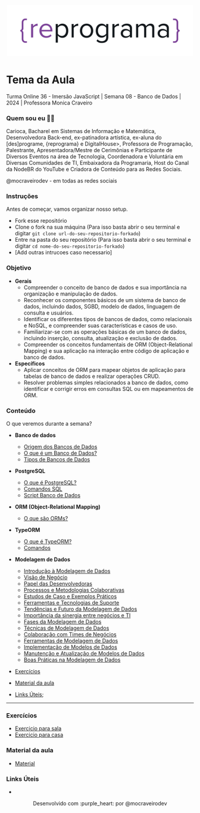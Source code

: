 <h1 align="center">
  <img src="assets/reprograma-fundos-claros.png" alt="logo reprograma" width="500">
</h1>

# Tema da Aula

Turma Online 36 - Imersão JavaScript | Semana 08 - Banco de Dados | 2024 | Professora Monica Craveiro

### Quem sou eu 👩‍💻

Carioca, Bacharel em Sistemas de Informação e Matemática, Desenvolvedora Back-end, ex-patinadora artística, ex-aluna do [des]programe, {reprograma} e DigitalHouse>, Professora de Programação, Palestrante, Apresentadora/Mestre de Cerimônias e Participante de Diversos Eventos na área de Tecnologia, Coordenadora e Voluntária em Diversas Comunidades de TI, Embaixadora da Programaria, Host do Canal da NodeBR do YouTube e Criadora de Conteúdo para as Redes Sociais.

@mocraveirodev - em todas as redes sociais

### Instruções

Antes de começar, vamos organizar nosso setup.
* Fork esse repositório 
* Clone o fork na sua máquina (Para isso basta abrir o seu terminal e digitar `git clone url-do-seu-repositorio-forkado`)
* Entre na pasta do seu repositório (Para isso basta abrir o seu terminal e digitar `cd nome-do-seu-repositorio-forkado`)
* [Add outras intrucoes caso necessario]

### Objetivo

- **Gerais**
    - Compreender o conceito de banco de dados e sua importância na organização e manipulação de dados.
    - Reconhecer os componentes básicos de um sistema de banco de dados, incluindo dados, SGBD, modelo de dados, linguagem de consulta e usuários.
    - Identificar os diferentes tipos de bancos de dados, como relacionais e NoSQL, e compreender suas características e casos de uso.
    - Familiarizar-se com as operações básicas de um banco de dados, incluindo inserção, consulta, atualização e exclusão de dados.
    - Compreender os conceitos fundamentais de ORM (Object-Relational Mapping) e sua aplicação na interação entre código de aplicação e banco de dados.
- **Específicos**
    - Aplicar conceitos de ORM para mapear objetos de aplicação para tabelas de banco de dados e realizar operações CRUD.
    - Resolver problemas simples relacionados a banco de dados, como identificar e corrigir erros em consultas SQL ou em mapeamentos de ORM.

### Conteúdo

O que veremos durante a semana?

- **Banco de dados**
    - [Origem dos Bancos de Dados](/conteudo/origem.md)
    - [O que é um Banco de Dados?](/conteudo/definicao.md)
    - [Tipos de Bancos de Dados](/conteudo/tipos.md)

- **PostgreSQL**
    - [O que é PostgreSQL?](/conteudo/postgres.md)
    - [Comandos SQL](/conteudo/comandos.md)
    - [Script Banco de Dados](/conteudo/script.md)

- **ORM (Object-Relational Mapping)**
    - [O que são ORMs? ](/conteudo/orm.md)

- **TypeORM**
    - [O que é TypeORM?](/conteudo/typeorm.md)
    - [Comandos](/conteudo/comandostypeorm.md)

- **Modelagem de Dados**
    - [Introdução à Modelagem de Dados](/conteudo/intromodelagem.md)
    - [Visão de Negócio](/conteudo/visaonegocio.md)
    - [Papel das Desenvolvedoras](/conteudo/papel.md)
    - [Processos e Metodologias Colaborativas](/conteudo/processos.md)
    - [Estudos de Caso e Exemplos Práticos](/conteudo/estudoscaso.md)
    - [Ferramentas e Tecnologias de Suporte](/conteudo/ferramentas.md)
    - [Tendências e Futuro da Modelagem de Dados](/conteudo/tendencias.md)
    - [Importância da sinergia entre negócios e TI](/conteudo/importancia.md)
    - [Fases da Modelagem de Dados](/conteudo/fases.md)
    - [Técnicas de Modelagem de Dados](/conteudo/tecnicas.md)
    - [Colaboração com Times de Negócios](/conteudo/colaboracao.md)
    - [Ferramentas de Modelagem de Dados](/conteudo/ferramentas.md)
    - [Implementação de Modelos de Dados](/conteudo/implementacao.md)
    - [Manutenção e Atualização de Modelos de Dados](/conteudo/manutencao.md)
    - [Boas Práticas na Modelagem de Dados](/conteudo/boaspraticas.md)

- [Exercícios](#exercícios)
- [Material da aula](#material-da-aula)
- [Links Úteis](#links-úteis);

***
### Exercícios 
* [Exercicio para sala](/exercicios/para-sala/)
* [Exercicio para casa](/exercicios/para-casa/)

### Material da aula 
* [Material](/material)

### Links Úteis
* 

<p align="center">
Desenvolvido com :purple_heart: por @mocraveirodev
</p>
